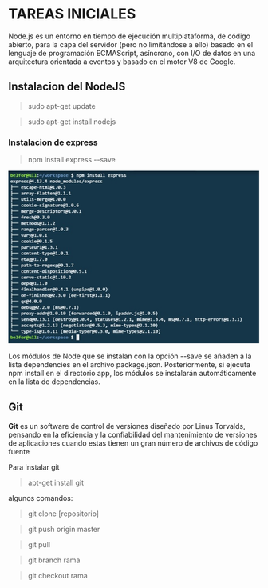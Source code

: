 
# TAREAS INICIALES
Node.js es un entorno en tiempo de ejecución multiplataforma,
de código abierto, para la capa del servidor
(pero no limitándose a ello) basado en el lenguaje de programación ECMAScript,
asíncrono, con I/O de datos en una arquitectura orientada a eventos y basado
en el motor V8 de Google.

## Instalacion del NodeJS

> sudo apt-get update

> sudo apt-get install nodejs

### Instalacion de express

> npm install express --save

![](images/npm.jpg)

Los módulos de Node que se instalan con la opción --save se añaden a la lista dependencies en el archivo package.json.
Posteriormente, si ejecuta npm install en el directorio app, los módulos se instalarán automáticamente en la lista de dependencias.

## Git
**Git** es un software de control de versiones diseñado por Linus Torvalds,
pensando en la eficiencia y la confiabilidad del mantenimiento de versiones
de aplicaciones cuando estas tienen un gran número de archivos de código
fuente

Para instalar git

> apt-get install git

algunos comandos:

> git clone [repositorio]

> git push origin master

> git pull

> git branch rama

> git checkout rama
